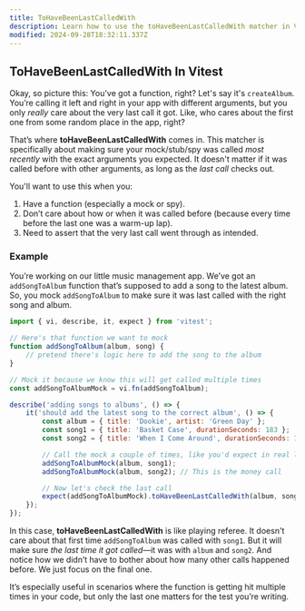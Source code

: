 ```yaml
---
title: ToHaveBeenLastCalledWith
description: Learn how to use the toHaveBeenLastCalledWith matcher in Vitest.
modified: 2024-09-28T18:32:11.337Z
---
```


## ToHaveBeenLastCalledWith In Vitest

Okay, so picture this: You've got a function, right? Let's say it's `createAlbum`. You’re calling it left and right in your app with different arguments, but you only *really* care about the very last call it got. Like, who cares about the first one from some random place in the app, right?

That’s where **toHaveBeenLastCalledWith** comes in. This matcher is specifically about making sure your mock/stub/spy was called *most recently* with the exact arguments you expected. It doesn't matter if it was called before with other arguments, as long as the *last call* checks out.

You'll want to use this when you:

1. Have a function (especially a mock or spy).
2. Don’t care about how or when it was called before (because every time before the last one was a warm-up lap).
3. Need to assert that the very last call went through as intended.

### Example

You’re working on our little music management app. We’ve got an `addSongToAlbum` function that’s supposed to add a song to the latest album. So, you mock `addSongToAlbum` to make sure it was last called with the right song and album.

```javascript
import { vi, describe, it, expect } from 'vitest';

// Here's that function we want to mock
function addSongToAlbum(album, song) {
	// pretend there's logic here to add the song to the album
}

// Mock it because we know this will get called multiple times
const addSongToAlbumMock = vi.fn(addSongToAlbum);

describe('adding songs to albums', () => {
	it('should add the latest song to the correct album', () => {
		const album = { title: 'Dookie', artist: 'Green Day' };
		const song1 = { title: 'Basket Case', durationSeconds: 183 };
		const song2 = { title: 'When I Come Around', durationSeconds: 177 };

		// Call the mock a couple of times, like you'd expect in real life
		addSongToAlbumMock(album, song1);
		addSongToAlbumMock(album, song2); // This is the money call

		// Now let's check the last call
		expect(addSongToAlbumMock).toHaveBeenLastCalledWith(album, song2);
	});
});
```

In this case, **toHaveBeenLastCalledWith** is like playing referee. It doesn't care about that first time `addSongToAlbum` was called with `song1`. But it will make sure *the last time it got called*—it was with `album` and `song2`. And notice how we didn’t have to bother about how many other calls happened before. We just focus on the final one.

It’s especially useful in scenarios where the function is getting hit multiple times in your code, but only the last one matters for the test you’re writing.
